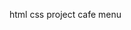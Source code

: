 html css project
cafe menu


<!---
rohitkumar2707/rohitkumar2707 is a ✨ special ✨ repository because its `README.md` (this file) appears on your GitHub profile.
You can click the Preview link to take a look at your changes.
--->
